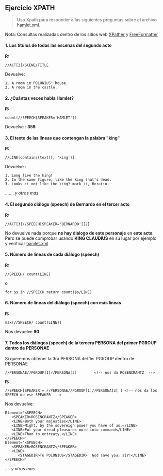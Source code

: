 ## Ejercicio XPATH

> Usa Xpath para responder a las siguientes preguntas sobre el archivo [hamlet.xml](/hamlet.xml).

Nota: Consultas realizadas dentro de los sitios web [XPather](https://xpather.com/) y [FreeFormatter](https://www.freeformatter.com/xpath-tester.html)


#### 1. Los **títulos** de todas las **escenas del segundo acto**

**R:**
```
//ACT[2]/SCENE/TITLE
```


Devuelve:

```
1. A room in POLONIUS' house.
2. A room in the castle.
```

#### 2. ¿Cuántas veces habla Hamlet?

**R:**
```
count(//SPEECH[SPEAKER='HAMLET'])
```

Devuelve : **359**

#### 3. El texto de las líneas que contengan la palabra "king"

**R:**
```
//LINE[contains(text(), 'king')]
```

Devuelve :

```
1. Long live the king!
2. In the same figure, like the king that's dead.
3. Looks it not like the king? mark it, Horatio.
```

....... _y otros mas_


#### 4. El segundo diálogo (speech) de Bernardo en el tercer acto

**R:**
```
//ACT[3]//SPEECH[SPEAKER='BERNARDO'][2]
```

No devuelve nada porque **no hay dialogo de este personaje** en **este acto**. Pero se puede comprobar usando **KING CLAUDIUS** en su lugar por ejemplo y verificar [hamlet.xml](hamlet.xml)


#### 5. Número de líneas de cada diálogo (speech)

**R:**

```
//SPEECH/ count(LINE)
```
o
```
for $s in //SPEECH return count($s/LINE)
```

#### 6. Número de líneas del diálogo (speech) con más líneas

**R:**

```
max(//SPEECH/ count(LINE))
```

Nos devuelve **60**

#### 7. **Todos** los diálogos (speech) de la tercera **PERSONA** del primer **PGROUP** dentro de **PERSONAE**

Si queremos obtener la 3ra PERSONA del 1er PGROUP dentro de PERSONAE
```
//PERSONAE//PGROUP[1]//PERSONA[3]        <!-- nos da ROSENCRANTZ  -->
```

**R:**

```
//SPEECH[SPEAKER = //PERSONAE//PGROUP[1]//PERSONA[3] ] <!-- nos da los SPEECH de ese SPEAKER  -->
```

Nos devuelve:

```
Element='<SPEECH>
   <SPEAKER>ROSENCRANTZ</SPEAKER>
   <LINE>Both your majesties</LINE>
   <LINE>Might, by the sovereign power you have of us,</LINE>
   <LINE>Put your dread pleasures more into command</LINE>
   <LINE>Than to entreaty.</LINE>
</SPEECH>'
Element='<SPEECH>
   <SPEAKER>ROSENCRANTZ</SPEAKER>
   <LINE>
      <STAGEDIR>To POLONIUS</STAGEDIR>  God save you, sir!</LINE>
</SPEECH>'
```
.... _y otros mas_
